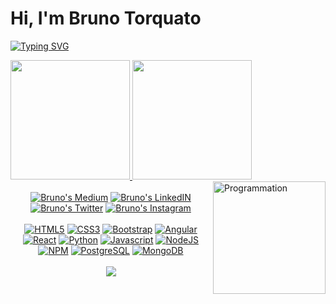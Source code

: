 # Hi, I'm Bruno Torquato

[![Typing SVG](https://readme-typing-svg.herokuapp.com?color=8711BD&lines=Hello%2C+world!;Welcome+to+my+Github)](https://git.io/typing-svg)

<!-- [![Twitter](https://img.shields.io/badge/Twitter-%231DA1F2.svg?&style=flat-square&logo=twitter&logoColor=white)](https://twitter.com/warengonzaga) [![LinkedIn](https://img.shields.io/badge/LinkedIn-%230077B5.svg?&style=flat-square&logo=linkedin&logoColor=white)](https://linkedin.com/in/warengonzagaofficial) [![YouTube](https://img.shields.io/badge/YouTube-%23FF0000.svg?&style=flat-square&logo=youtube&logoColor=white)](https://youtube.com/warengonzaga) [![DEV](https://img.shields.io/badge/DEV-%23000000.svg?&style=flat-square&logo=dev.to&logoColor=white)](https://dev.to/warengonzaga) [![BMC](https://img.shields.io/badge/BuyMeaCoffee-%23FFDD00.svg?&style=flat-square&logo=buy-me-a-coffee&logoColor=black)](https://bmc.xyz/warengonzaga) -->

<div>
  <a href="https://github.com/schwarzx">
<!--   <img height="180em" src="https://github-readme-stats.vercel.app/api?username=schwarzx&show_icons=true&theme=radical&include_all_commits=true&count_private=true" />
  <img height="180em" src="https://github-readme-stats.vercel.app/api/top-langs/?username=schwarzx&layout=compact&langs_count=16&theme=dracula" />
  <img align="right" src="https://i.giphy.com/media/LmNwrBhejkK9EFP504/200w.webp" alt="Programmation" width="175" /> -->
  <img height="191em" src="https://github-readme-stats.vercel.app/api?username=schwarzx&show_icons=true&theme=react&title_color=8711bd&icon_color=8711bd&hide_border=true&include_all_commits=true&count_private=true"/>
  <img height="191em" src="https://github-readme-stats.vercel.app/api/top-langs/?username=schwarzx&theme=react&title_color=8711bd&icon_color=8711bd&hide_border=true&layout=compact"/>
  <img align="right" src="https://i.giphy.com/media/LmNwrBhejkK9EFP504/200w.webp" alt="Programmation" width="180">
<div>
<br /> 

<div align="center">
  <a href="https://medium.com/@schwarzx" target="_blank"><img alt="Bruno's Medium" src="https://img.shields.io/badge/Medium-12100E?style=for-the-badge&logo=medium&logoColor=white" /></a>
  <a href="https://www.linkedin.com/in/brunotsc/" target="_blank"><img alt="Bruno's LinkedIN" src="https://img.shields.io/badge/LinkedIn-0077B5?style=for-the-badge&logo=linkedin&logoColor=white" /></a>
  <a href="https://twitter.com/_schwarzx" target="_blank"><img  alt="Bruno's Twitter"  src="https://img.shields.io/badge/Twitter-1DA1F2?style=for-the-badge&logo=twitter&logoColor=white" /></a>
  <a href="https://www.linkedin.com/in/brunotsc/" target="_blank"><img alt="Bruno's Instagram" src="https://img.shields.io/badge/Instagram-E4405F?style=for-the-badge&logo=instagram&logoColor=white" /></a>
</div>
<br />


<div align="center">   
  <a href="https://www.w3.org/html/" target="_blank"><img  alt="HTML5" src="https://img.icons8.com/color/30/000000/html-5.png" /></a>
  <a href="https://www.w3schools.com/css/" target="_blank"><img  alt="CSS3" src="https://img.icons8.com/color/30/000000/css3.png" /></a>
  <a href="https://getbootstrap.com/" target="_blank"><img alt="Bootstrap" src="https://img.icons8.com/color/30/000000/bootstrap.png" /></a>
  <a href="https://angular.io/" target="_blank"><img alt="Angular" src="https://img.icons8.com/color/30/000000/angularjs.png" /></a>
  <a href="https://reactjs.org/" target="_blank"><img alt="React" src="https://img.icons8.com/plasticine/30/000000/react.png" /></a>
  <a href="https://www.python.org/doc/" target="_blank"><img  alt="Python" src="https://img.icons8.com/color/30/000000/python.png" /></a>
  <a href="https://developer.mozilla.org/en-US/docs/Web/JavaScript" target="_blank"><img  alt="Javascript" src="https://img.icons8.com/color/30/000000/javascript.png" /></a>
  <a href="https://nodejs.org/en/docs/" target="_blank"><img  alt="NodeJS" src="https://img.icons8.com/color/30/000000/nodejs.png" /></a>
  <a href="https://www.npmjs.com/" target="_blank"><img  alt="NPM" src="https://img.icons8.com/color/30/000000/npm.png" /></a>
  <a href="https://www.postgresql.org/" target="_blank"><img  alt="PostgreSQL" src="https://img.icons8.com/color/30/000000/postgreesql.png" /></a>
  <a href="https://www.mongodb.com/" target="_blank"><img  alt="MongoDB" src="https://img.icons8.com/color/30/000000/mongodb.png" /></a> 
  <br />
  <br />
  <a href="https://hits.seeyoufarm.com" target="_blank"><img src="https://hits.seeyoufarm.com/api/count/incr/badge.svg?url=https%3A%2F%2Fgithub.com%2Fschwarzx%2Fhit-counter&count_bg=%238711BD&title_bg=%23555555&icon=&icon_color=%23E7E7E7&title=hits&edge_flat=true"/></a>
<!--   <a href="https://hits.seeyoufarm.com"><img src="https://hits.seeyoufarm.com/api/count/incr/badge.svg?url=https%3A%2F%2Fgithub.com%2Fschwarzx%2Fhit-counter&count_bg=%238711BD&title_bg=%23555555&icon=&icon_color=%23E7E7E7&title=hits&edge_flat=true"/></a> -->
</div>
<br />
<br />  


##
<!--
<div>
<a href="https://github.com/schwarzx">
  
[![Bruno's github stats](https://github-readme-stats.vercel.app/api?username=schwarzx&include_all_commits=true&count_private=true&show_icons=true&line_height=20&title_color=FFFFFF&icon_color=FFFFFF&text_color=FFFFFF&bg_color=0D1117)](https://github.com/anuraghazra/github-readme-stats)
  
<img height="180em" src="https://github-readme-stats.vercel.app/api/top-langs/?username=schwarzx&layout=compact&langs_count=16&title_color=FFFFFF&icon_color=FFFFFF&text_color=FFFFFF&bg_color=0D1117"/>
</div>
-->
  
